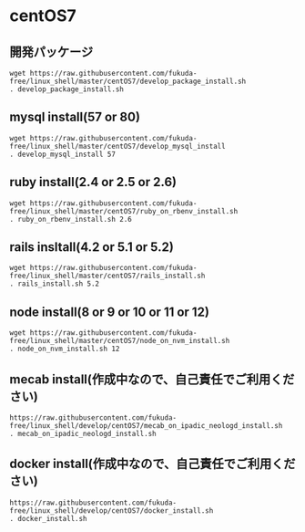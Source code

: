 # centOS7

## 開発パッケージ
```
wget https://raw.githubusercontent.com/fukuda-free/linux_shell/master/centOS7/develop_package_install.sh
. develop_package_install.sh
```

## mysql install(57 or 80)
```
wget https://raw.githubusercontent.com/fukuda-free/linux_shell/master/centOS7/develop_mysql_install
. develop_mysql_install 57
```

## ruby install(2.4 or 2.5 or 2.6)
```
wget https://raw.githubusercontent.com/fukuda-free/linux_shell/master/centOS7/ruby_on_rbenv_install.sh
. ruby_on_rbenv_install.sh 2.6
```

## rails insltall(4.2 or 5.1 or 5.2)
```
wget https://raw.githubusercontent.com/fukuda-free/linux_shell/master/centOS7/rails_install.sh
. rails_install.sh 5.2
```

## node install(8 or 9 or 10 or 11 or 12)
```
wget https://raw.githubusercontent.com/fukuda-free/linux_shell/master/centOS7/node_on_nvm_install.sh
. node_on_nvm_install.sh 12
```

## mecab install(作成中なので、自己責任でご利用ください)
```
https://raw.githubusercontent.com/fukuda-free/linux_shell/develop/centOS7/mecab_on_ipadic_neologd_install.sh
. mecab_on_ipadic_neologd_install.sh
```

## docker install(作成中なので、自己責任でご利用ください)
```
https://raw.githubusercontent.com/fukuda-free/linux_shell/develop/centOS7/docker_install.sh
. docker_install.sh
```
